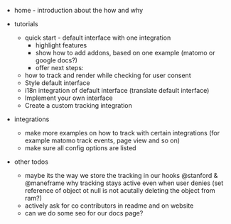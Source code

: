 * home - introduction about the how and why

* tutorials
  * quick start - default interface with one integration
    * highlight features
    * show how to add addons, based on one example (matomo or google docs?)
    * offer next steps:
  * how to track and render while checking for user consent
  * Style default interface
  * i18n integration of default interface (translate default interface)
  * Implement your own interface
  * Create a custom tracking integration 

* integrations
  * make more examples on how to track with certain integrations (for example matomo track events, page view and so on)
  * make sure all config options are listed



* other todos
  * maybe its the way we store the tracking in our hooks @stanford & @maneframe why tracking stays active even when user denies (set reference of object ot null is not acutally deleting the object from ram?)
  * actively ask for co contributors in readme and on website
  * can we do some seo for our docs page?